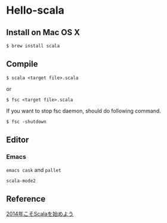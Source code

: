 # Hello-scala

## Install on Mac OS X

`$ brew install scala`

## Compile

`$ scala <target file>.scala`

or

`$ fsc <target file>.scala`

If you want to stop fsc daemon, should do following command.

`$ fsc -shutdown`

## Editor

### Emacs

`emacs cask` and `pallet`

`scala-mode2`

## Reference

[2014年こそScalaを始めよう](http://qiita.com/shoma2da/items/b131c53ffa958c9386f7)
